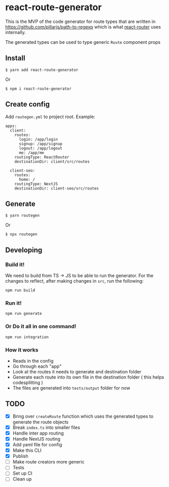 # react-route-generator

This is the MVP of the code generator for route types that are written in https://github.com/pillarjs/path-to-regexp which is what [react-router](https://github.com/ReactTraining/react-router) uses internally.

The generated types can be used to type generic `Route` component props

## Install

```
$ yarn add react-route-generator
```

Or

```
$ npm i react-route-generator
```

## Create config

Add `routegen.yml` to project root. Example:

```
apps:
  client:
    routes:
      login: /app/login
      signup: /app/signup
      logout: /app/logout
      me: /app/me
    routingType: ReactRouter
    destinationDir: client/src/routes

  client-seo:
    routes:
      home: /
    routingType: NextJS
    destinationDir: client-seo/src/routes

```

## Generate

```
$ yarn routegen
```

Or

```
$ npx routegen
```

## Developing

### Build it!

We need to build from TS -> JS to be able to run the generator. For the changes to reflect, after making changes in `src`, run the following:

```
npm run build
```

### Run it!

```
npm run generate
```

### Or Do it all in one command!

```
npm run integration
```

### How it works

- Reads in the config
- Go through each "app"
- Look at the routes it needs to generate and destination folder
- Generate each route into its own file in the destination folder ( this helps codesplitting )
- The files are generated into `tests/output` folder for now

## TODO

- [x] Bring over `createRoute` function which uses the generated types to generate the route objects
- [x] Break `index.ts` into smaller files
- [x] Handle inter app routing
- [x] Handle NextJS routing
- [x] Add yaml file for config
- [x] Make this CLI
- [x] Publish
- [ ] Make route creators more generic
- [ ] Tests
- [ ] Set up CI
- [ ] Clean up
